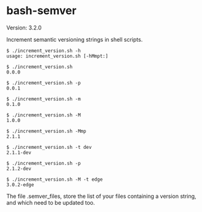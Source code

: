 bash-semver
===========

Version: 3.2.0

Increment semantic versioning strings in shell scripts.

```shell
$ ./increment_version.sh -h
usage: increment_version.sh [-hMmpt:]

$ ./increment_version.sh
0.0.0

$ ./increment_version.sh -p
0.0.1

$ ./increment_version.sh -m
0.1.0

$ ./increment_version.sh -M
1.0.0

$ ./increment_version.sh -Mmp
2.1.1

$ ./increment_version.sh -t dev
2.1.1-dev

$ ./increment_version.sh -p
2.1.2-dev

$ ./increment_version.sh -M -t edge
3.0.2-edge
```

The file .semver_files, store the list of your files containing a version string, and which need to be updated too.
